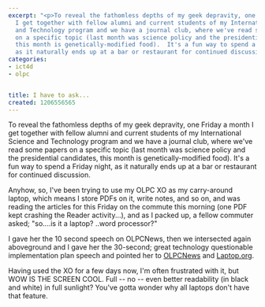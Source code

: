 ```yaml
---
excerpt: "<p>To reveal the fathomless depths of my geek depravity, one Friday a month
  I get together with fellow alumni and current students of my International Science
  and Technology program and we have a journal club, where we've read some papers
  on a specific topic (last month was science policy and the presidential candidates,
  this month is genetically-modified food).  It's a fun way to spend a Friday night,
  as it naturally ends up at a bar or restaurant for continued discussion.</p>"
categories:
- ict4d
- olpc


title: I have to ask...
created: 1206556565
---
```

<p>To reveal the fathomless depths of my geek depravity, one Friday a month I get together with fellow alumni and current students of my International Science and Technology program and we have a journal club, where we've read some papers on a specific topic (last month was science policy and the presidential candidates, this month is genetically-modified food).  It's a fun way to spend a Friday night, as it naturally ends up at a bar or restaurant for continued discussion.</p>

<p>Anyhow, so, I've been trying to use my OLPC XO as my carry-around laptop, which means I store PDFs on it, write notes, and so on, and was reading the articles for this Friday on the commute this morning (one PDF kept crashing the Reader activity...), and as I packed up, a fellow commuter asked; "so....is it a laptop? ..word processor?"</p>

<p>I gave her the 10 second speech on OLPCNews, then we intersected again aboveground and I gave her the 30-second; great technology questionable implementation plan speech and pointed her to <a href="http://www.olpcnews.com">OLPCNews</a> and <a href="http://www.laptop.org">Laptop.org</a>.</p>

<p>Having used the XO for a few days now, I'm often frustrated with it, but WOW IS THE SCREEN COOL.  Full -- no -- even better readability (in black and white) in full sunlight?  You've gotta wonder why all laptops don't have that feature.</p>

